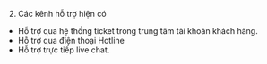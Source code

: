2. Các kênh hỗ trợ hiện có
- Hỗ trợ qua hệ thống ticket trong trung tâm tài khoản khách hàng.
- Hỗ trợ qua điện thoại Hotline
- Hỗ trợ trực tiếp live chat.